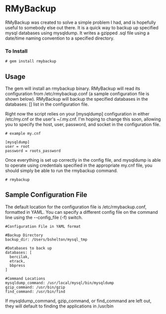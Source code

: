 # RMyBackup

RMyBackup was created to solve a simple problem I had, and is hopefully useful to somebody else out there. It is a quick way to backup up specified mysql databases using mysqldump. It writes a gzipped .sql file using a date/time naming convention to a specified directory.

### To Install
    # gem install rmybackup
    
## Usage

The gem will install an rmybackup binary. RMyBackup will read its configuration from /etc/rmybackup.conf (a sample configuration file is shown below). RMyBackup will backup the specified databases in the databases: [] list in the configuration file.

Right now the script relies on your [mysqldump] configuration in either /etc/my.cnf or the user's ~/.my.cnf. I'm hoping to change this soon, allowing you to specify the host, user, password, and socket in the configuration file.

    # example my.cnf
    
    [mysqldump]
    user = root
    password = roots_password
    

Once everything is set up correctly in the config file, and mysqldump is able to operate using credentials specified in the appropriate my.cnf file, you should simply be able to run the rmybackup command.

    # rmybackup


## Sample Configuration File

The default location for the configuration file is /etc/rmybackup.conf, formatted in YAML. You can specify a different config file on the command line using the --config_file (-f) switch.

    #Configuration File in YAML format

    #Backup Directory
    backup_dir: /Users/bshelton/mysql_tmp

    #Databases to back up
    databases: [
      bercilak,
      etrack,
      bbpress
    ]

    #Command Locations
    mysqldump_command: /usr/local/mysql/bin/mysqldump
    gzip_command: /usr/bin/gzip
    find_command: /usr/bin/find
    
If mysqldump_command, gzip_command, or find_command are left out, they will default to finding the applications in /usr/bin